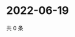 # 2022-06-19

共 0 条

<!-- BEGIN WEIBO -->
<!-- 最后更新时间 Sun Jun 19 2022 14:18:16 GMT+0800 (China Standard Time) -->

<!-- END WEIBO -->
